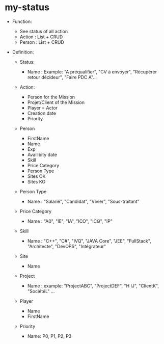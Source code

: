 # my-status

- Function:
  - See status of all action
  - Action : List + CRUD
  - Person : List + CRUD



- Definition:
  - Status:
    - Name : Example: "A préqualifier", "CV à envoyer", "Récupérer retour décideur", "Faire PDC A"...
  
  - Action:
    - Person for the Mission
    - Projet/Client of the Mission
    - Player = Actor
    - Creation date
    - Priority

  - Person
    - FirstName
    - Name
    - Exp
    - Availibity date
    - Skill
    - Price Category
    - Person Type
    - Sites OK
    - Sites KO

  - Person Type
    - Name : "Salarié", "Candidat", "Vivier", "Sous-traitant"

  - Price Category
    - Name : "A0", "IE", "IA", "ICO", "ICG", "IP"

  - Skill
    - Name : "C++", "C#", "IVQ", "JAVA Core", "JEE", "FullStack", "Architecte", "DevOPS", "Intégrateur"
  
  - Site
    - Name
  
  - Project
    - Name : example: "ProjectABC", "ProjectDEF", "H IJ", "ClientK", "SociétéL" ...
  
  - Player
    - Name
    - FirstName
  
  - Priority
    - Name: P0, P1, P2, P3


  
  

